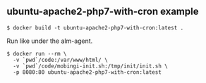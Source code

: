 ## ubuntu-apache2-php7-with-cron example

```
$ docker build -t ubuntu-apache2-php7-with-cron:latest .
```

Run like under the alm-agent.

```
$ docker run --rm \
  -v `pwd`/code:/var/www/html/ \
  -v `pwd`/code/mobingi-init.sh:/tmp/init/init.sh \
  -p 8080:80 ubuntu-apache2-php7-with-cron:latest
```

